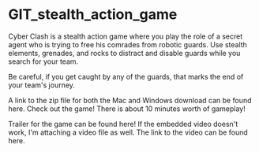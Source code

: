# GIT_stealth_action_game


Cyber Clash is a stealth action game where you play the role of a secret agent who is trying to free his comrades from robotic guards. Use stealth elements, grenades, and rocks to distract and disable guards while you search for your team.

Be careful, if you get caught by any of the guards, that marks the end of your team's journey.


A link to the zip file for both the Mac and Windows download can be found here. Check out the game! There is about 10 minutes worth of gameplay!

Trailer for the game can be found here! If the embedded video doesn't work, I'm attaching a video file as well. The link to the video can be found here.
